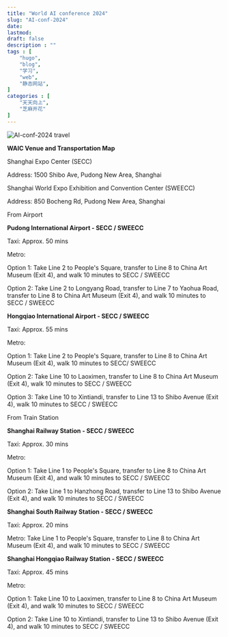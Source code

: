 ```yaml
---
title: "World AI conference 2024"
slug: "AI-conf-2024"
date: 
lastmod: 
draft: false
description : ""
tags : [
    "hugo",
    "blog",
    "学习",
    "web",
    "静态网站",
]
categories : [
    "天天向上",
    "芝麻开花"
]
---
```


![AI-conf-2024 travel](/img/AI-conf-2024-travel.png)

**WAIC Venue and Transportation Map**

Shanghai Expo Center (SECC)

Address: 1500 Shibo Ave, Pudong New Area, Shanghai

Shanghai World Expo Exhibition and Convention Center (SWEECC)

Address: 850 Bocheng Rd, Pudong New Area, Shanghai



From Airport

**Pudong International Airport - SECC / SWEECC**

Taxi: Approx. 50 mins

Metro:

Option 1: Take Line 2 to People's Square, transfer to Line 8 to China Art Museum (Exit 4), and walk 10 minutes to SECC / SWEECC

Option 2: Take Line 2 to Longyang Road, transfer to Line 7 to Yaohua Road, transfer to Line 8 to China Art Museum (Exit 4), and walk 10 minutes to SECC / SWEECC

**Hongqiao International Airport - SECC / SWEECC**

Taxi: Approx. 55 mins

Metro:

Option 1: Take Line 2 to People's Square, transfer to Line 8 to China Art Museum (Exit 4), walk 10 minutes to SECC/ SWEECC

Option 2: Take Line 10 to Laoximen, transfer to Line 8 to China Art Museum (Exit 4), walk 10 minutes to SECC / SWEECC

Option 3: Take Line 10 to Xintiandi, transfer to Line 13 to Shibo Avenue (Exit 4), walk 10 minutes to SECC / SWEECC

From Train Station

**Shanghai Railway Station - SECC / SWEECC**

Taxi: Approx. 30 mins

Metro:

Option 1: Take Line 1 to People's Square, transfer to Line 8 to China Art Museum (Exit 4), and walk 10 minutes to SECC / SWEECC

Option 2: Take Line 1 to Hanzhong Road, transfer to Line 13 to Shibo Avenue (Exit 4), and walk 10 minutes to SECC / SWEECC

**Shanghai South Railway Station - SECC / SWEECC**

Taxi: Approx. 20 mins

Metro: Take Line 1 to People's Square, transfer to Line 8 to China Art Museum (Exit 4), and walk 10 minutes to SECC / SWEECC

**Shanghai Hongqiao Railway Station - SECC / SWEECC**

Taxi: Approx. 45 mins

Metro:

Option 1: Take Line 10 to Laoximen, transfer to Line 8 to China Art Museum (Exit 4), and walk 10 minutes to SECC / SWEECC

Option 2: Take Line 10 to Xintiandi, transfer to Line 13 to Shibo Avenue (Exit 4), and walk 10 minutes to SECC / SWEECC

